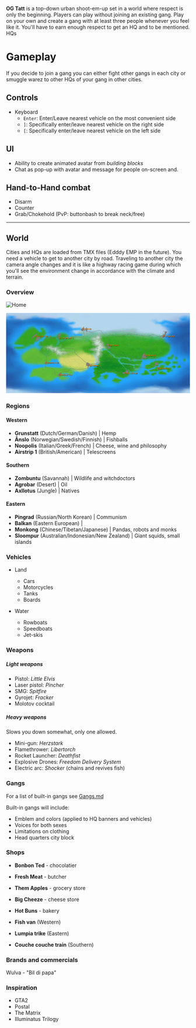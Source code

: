 **OG Tatt** is a top-down urban shoot-em-up set in a world where respect is only the beginning. 
Players can play without joining an existing gang. Play on your own and create a gang with at least three people whenever you feel like it. You'll have to earn enough respect to get an HQ and to be mentioned.  
HQs 
 
# Gameplay

If you decide to join a gang you can either fight other gangs in each city or smuggle warez to other HQs of your gang in other cities.

## Controls

* Keyboard
   - `Enter`: Enter/Leave nearest vehicle on the most convenient side
   - `]`: Specifically enter/leave nearest vehicle on the right side
   - `[`: Specifically enter/leave nearest vehicle on the left side
 
## UI

+ Ability to create animated avatar from _building blocks_
+ Chat as pop-up with avatar and message for people on-screen and.
 
## Hand-to-Hand combat

+ Disarm
+ Counter
+ Grab/Chokehold (PvP: buttonbash to break neck/free)

-----------------------
   
## World

Cities and HQs are loaded from TMX files (Edddy EMP in the future). You need a vehicle to get to another city by road. Traveling to another city the camera angle changes and it is like a highway racing game during which you'll see the environment change in accordance with the climate and terrain.

### Overview

![Home](Globe.png)

![Map](WorldMap.png)

### Regions

#### Western

* **Grunstatt** (Dutch/German/Danish) | Hemp
* **Ånslo** (Norwegian/Swedish/Finnish) | Fishballs
* **Noopolis** (Italian/Greek/French) | Cheese, wine and philosophy
* **Airstrip 1** (British/American) | Telescreens

#### Southern

* **Zombuntu** (Savannah) | Wildlife and witchdoctors
* **Agrobar** (Desert) | Oil
* **Axllotus** (Jungle) | Natives

#### Eastern

* **Pingrad** (Russian/North Korean) | Communism
* **Balkan** (Eastern European) | 
* **Monkong** (Chinese/Tibetan/Japanese) | Pandas, robots and monks
* **Sloompur** (Australian/Indonesian/New Zealand) | Giant squids, small islands

### Vehicles

* Land
   - Cars
   - Motorcycles
   - Tanks
   - Boards

* Water
   - Rowboats
   - Speedboats
   - Jet-skis

### Weapons

##### Light weapons

+ Pistol: _Little Elvis_
+ Laser pistol: _Pincher_
+ SMG: _Spitfire_
+ Gyrojet: _Fracker_
+ Molotov cocktail


##### Heavy weapons

Slows you down somewhat, only one allowed.

+ Mini-gun: _Herzstark_
+ Flamethrower: _Libertorch_
+ Rocket Launcher: _Deathfist_
+ Explosive Drones: _Freedom Delivery System_
+ Electric arc: _Shocker_ (chains and revives fish)
 
### Gangs

For a list of built-in gangs see [Gangs.md](Gangs.md)

Built-in gangs will include:

+ Emblem and colors (applied to HQ banners and vehicles)
+ Voices for both sexes
+ Limitations on clothing
+ Head quarters city block

### Shops

- **Bonbon Ted** - chocolatier
- **Fresh Meat** - butcher
- **Them Apples** - grocery store
- **Big Cheeze** - cheese store
- **Hot Buns** - bakery

- **Fish van** (Western)
- **Lumpia trike** (Eastern)
- **Couche couche train** (Southern)

### Brands and commercials
Wulva - "Bil di papa"

### Inspiration

- GTA2
- Postal
- The Matrix
- Illuminatus Trilogy